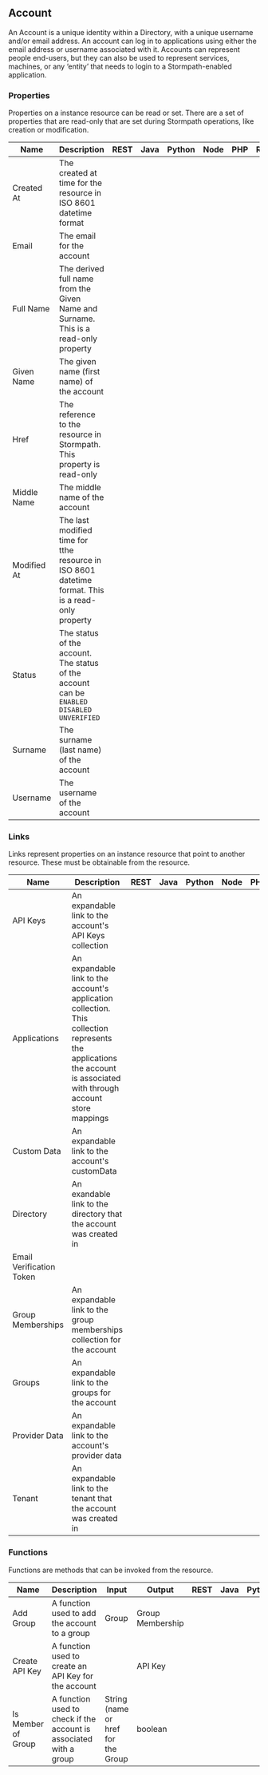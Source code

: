 ## Account

An Account is a unique identity within a Directory, with a unique username and/or email address. An account can log in to applications using either the email address or username associated with it. Accounts can represent people end-users, but they can also be used to represent services, machines, or any ‘entity’ that needs to login to a Stormpath-enabled application.

### Properties

Properties on a instance resource can be read or set.  There are a set of properties that are read-only that are set during Stormpath operations, like creation or modification.  

| Name  | Description   | REST  | Java  | Python    | Node  | PHP   | Ruby  |
| ----  | -----------   | ----  | ----  | ------    | ----  | ---   | ----  |
| Created At | The created at time for the resource in ISO 8601 datetime format |  |  |  |  |  |  |
| Email | The email for the account |  |  |  |  |  |  |
| Full Name | The derived full name from the Given Name and Surname.  This is a read-only property |  |  |  |  |  |  |
| Given Name | The given name (first name) of the account |  |  |  |  |  |  |
| Href | The reference to the resource in Stormpath. This property is read-only |  |  |  |  |  |  |
| Middle Name | The middle name of the account |  |  |  |  |  |  |
| Modified At | The last modified time for tthe resource in ISO 8601 datetime format.  This is a read-only property |  |  |  |  |  |  |
| Status | The status of the account.  The status of the account can be `ENABLED` `DISABLED` `UNVERIFIED` |  |  |  |  |  |  |
| Surname | The surname (last name) of the account |  |  |  |  |  |  |
| Username | The username of the account |  |  |  |  |  |  |

### Links

Links represent properties on an instance resource that point to another resource.  These must be obtainable from the resource.

| Name  | Description   | REST  | Java  | Python    | Node  | PHP   | Ruby  |
| ----  | -----------   | ----  | ----  | ------    | ----  | ---   | ----  |
| API Keys | An expandable link to the account's API Keys collection  |  |  |  |  |  |  |
| Applications | An expandable link to the account's application collection.  This collection represents the applications the account is associated with through account store mappings  |  |  |  |  |  |  |
| Custom Data | An expandable link to the account's customData  |  |  |  |  |  |  |
| Directory | An exandable link to the directory that the account was created in  |  |  |  |  |  |  |
| Email Verification Token | 
| Group Memberships | An expandable link to the group memberships collection for the account  |  |  |  |  |  |  |
| Groups | An expandable link to the groups for the account  |  |  |  |  |  |  |
| Provider Data | An expandable link to the account's provider data  |  |  |  |  |  |  |
| Tenant | An expandable link to the tenant that the account was created in  |  |  |  |  |  |  |

### Functions

Functions are methods that can be invoked from the resource. 

| Name  | Description   | Input | Output  | REST    | Java  | Python    | Node  | PHP   | Ruby  |
| ----  | -----------   | ----- | ------  | ----    | ----  | ------    | ----  | ---   | ----  |
| Add Group | A function used to add the account to a group | Group | Group Membership |  |  |  |  |  |  |
| Create API Key | A function used to create an API Key for the account | | API Key |  |  |  |  |  |  |
| Is Member of Group | A function used to check if the account is associated with a group | String (name or href for the Group | boolean |  |  |  |  |  |  |

